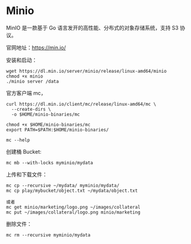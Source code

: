# Minio

MinIO 是一款基于 Go 语言发开的高性能、分布式的对象存储系统，支持 S3 协议。

官网地址：https://min.io/

安装和启动：

```
wget https://dl.min.io/server/minio/release/linux-amd64/minio
chmod +x minio
./minio server /data
```

官方客户端 mc，

```
curl https://dl.min.io/client/mc/release/linux-amd64/mc \
  --create-dirs \
  -o $HOME/minio-binaries/mc

chmod +x $HOME/minio-binaries/mc
export PATH=$PATH:$HOME/minio-binaries/

mc --help
```

创建桶 Bucket:

```
mc mb --with-locks myminio/mydata
```

上传和下载文件：

```
mc cp --recursive ~/mydata/ myminio/mydata/
mc cp play/mybucket/object.txt ~/mydata/object.txt

或者
mc get minio/marketing/logo.png ~/images/collateral
mc put ~/images/collateral/logo.png minio/marketing
```

删除文件：

```
mc rm --recursive myminio/mydata
```
